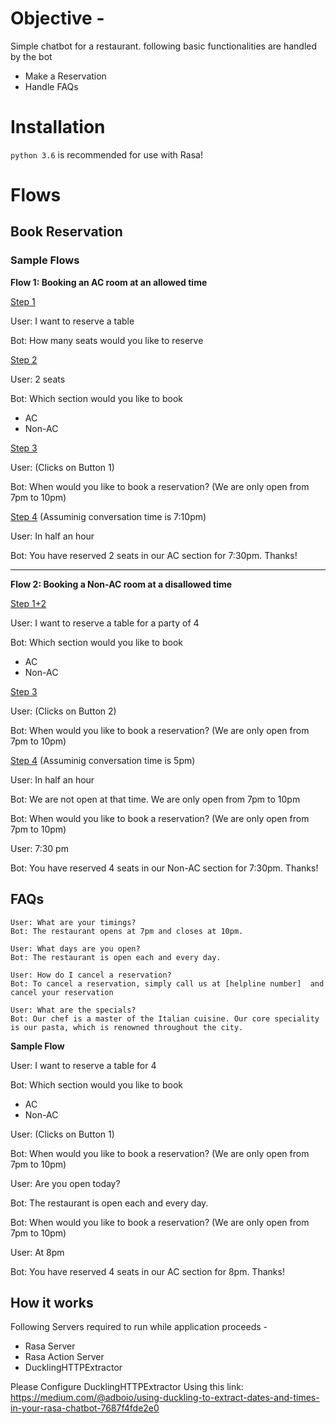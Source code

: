 # Objective - 
Simple chatbot for a restaurant.
following basic functionalities are handled by the bot
- Make a Reservation
- Handle FAQs

# Installation

`python 3.6` is recommended for use with Rasa!

# Flows
## Book Reservation

### Sample Flows

**Flow 1: Booking an AC room at an allowed time**

<ins>Step 1</ins>

User: I want to reserve a table

Bot: How many seats would you like to reserve

<ins>Step 2</ins>

User: 2 seats

Bot: Which section would you like to book
- AC
- Non-AC

<ins>Step 3</ins>

User: (Clicks on Button 1)

Bot: When would you like to book a reservation? (We are only open from 7pm to 10pm)

<ins>Step 4</ins> (Assuminig conversation time is 7:10pm)

User: In half an hour

Bot: You have reserved 2 seats in our AC section for 7:30pm. Thanks!

---

**Flow 2: Booking a Non-AC room at a disallowed time**

<ins>Step 1+2</ins>

User: I want to reserve a table for a party of 4

Bot: Which section would you like to book
- AC
- Non-AC

<ins>Step 3</ins>

User: (Clicks on Button 2)

Bot: When would you like to book a reservation? (We are only open from 7pm to 10pm)

<ins>Step 4</ins> (Assuminig conversation time is 5pm)

User: In half an hour

Bot: We are not open at that time. We are only open from 7pm to 10pm

Bot: When would you like to book a reservation? (We are only open from 7pm to 10pm)

User: 7:30 pm

Bot: You have reserved 4 seats in our Non-AC section for 7:30pm. Thanks!


## FAQs
```
User: What are your timings?
Bot: The restaurant opens at 7pm and closes at 10pm.

User: What days are you open?
Bot: The restaurant is open each and every day.

User: How do I cancel a reservation?
Bot: To cancel a reservation, simply call us at [helpline number]  and cancel your reservation

User: What are the specials?
Bot: Our chef is a master of the Italian cuisine. Our core speciality is our pasta, which is renowned throughout the city.
```
**Sample Flow**

User: I want to reserve a table for 4

Bot: Which section would you like to book

- AC
- Non-AC

User: (Clicks on Button 1)

Bot: When would you like to book a reservation? (We are only open from 7pm to 10pm)

User: Are you open today?

Bot: The restaurant is open each and every day.

Bot: When would you like to book a reservation? (We are only open from 7pm to 10pm)

User: At 8pm

Bot: You have reserved 4 seats in our AC section for 8pm. Thanks!

 
## How it works
Following Servers required to run while application proceeds -

* Rasa Server
* Rasa Action Server
* DucklingHTTPExtractor 

Please Configure DucklingHTTPExtractor Using this link: https://medium.com/@adboio/using-duckling-to-extract-dates-and-times-in-your-rasa-chatbot-7687f4fde2e0

